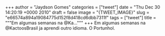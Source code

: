 
+++
author = "Jaydson Gomes"
categories = ["tweet"]
date = "Thu Dec 30 14:20:19 +0000 2010"
draft = false
image = "{TWEET_IMAGE}"
slug = "e66574a894a19084775d152f8d418cd6dbb7311f"
tags = ["tweet"]
title = """Em algumas semanas na @Ka..."""
+++
Em algumas semanas na @KactoosBrasil ja aprendi outro idioma. O Portunhol.
